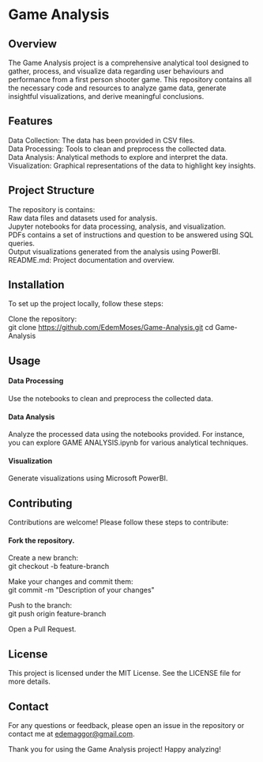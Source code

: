 # Game Analysis
## Overview
The Game Analysis project is a comprehensive analytical tool designed to gather, process, and visualize data regarding user behaviours and performance from a first person shooter game. This repository contains all the necessary code and resources to analyze game data, generate insightful visualizations, and derive meaningful conclusions.

## Features
Data Collection: The data has been provided in CSV files.  
Data Processing: Tools to clean and preprocess the collected data.  
Data Analysis: Analytical methods to explore and interpret the data.  
Visualization: Graphical representations of the data to highlight key insights.

## Project Structure
The repository is contains:  
Raw data files and datasets used for analysis.  
Jupyter notebooks for data processing, analysis, and visualization.  
PDFs contains a set of instructions and question to be answered using SQL queries.  
Output visualizations generated from the analysis using PowerBI.  
README.md: Project documentation and overview.

## Installation
To set up the project locally, follow these steps:

Clone the repository:  
git clone https://github.com/EdemMoses/Game-Analysis.git
cd Game-Analysis


## Usage

#### Data Processing
Use the notebooks to clean and preprocess the collected data. 

#### Data Analysis
Analyze the processed data using the notebooks provided. For instance, you can explore GAME ANALYSIS.ipynb for various analytical techniques.

#### Visualization
Generate visualizations using Microsoft PowerBI.  

## Contributing
Contributions are welcome! Please follow these steps to contribute:

#### Fork the repository.
Create a new branch:  
git checkout -b feature-branch

Make your changes and commit them:  
git commit -m "Description of your changes"

Push to the branch:  
git push origin feature-branch

Open a Pull Request.

## License
This project is licensed under the MIT License. See the LICENSE file for more details.

## Contact
For any questions or feedback, please open an issue in the repository or contact me at edemaggor@gmail.com.

Thank you for using the Game Analysis project! Happy analyzing!

